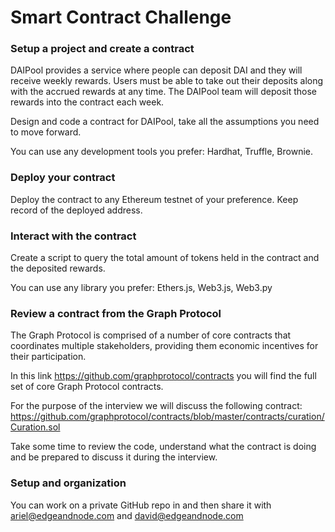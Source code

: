 # Smart Contract Challenge

### Setup a project and create a contract

DAIPool provides a service where people can deposit DAI and they will receive weekly rewards. Users must be able to take out their deposits along with the accrued rewards at any time. The DAIPool team will deposit those rewards into the contract each week.

Design and code a contract for DAIPool, take all the assumptions you need to move forward.

You can use any development tools you prefer: Hardhat, Truffle, Brownie.

### Deploy your contract

Deploy the contract to any Ethereum testnet of your preference. Keep record of the deployed address.

### Interact with the contract

Create a script to query the total amount of tokens held in the contract and the deposited rewards.

You can use any library you prefer: Ethers.js, Web3.js, Web3.py

### Review a contract from the Graph Protocol

The Graph Protocol is comprised of a number of core contracts that coordinates multiple stakeholders, providing them economic incentives for their participation.

In this link https://github.com/graphprotocol/contracts you will find the full set of core Graph Protocol contracts.

For the purpose of the interview we will discuss the following contract:
https://github.com/graphprotocol/contracts/blob/master/contracts/curation/Curation.sol

Take some time to review the code, understand what the contract is doing and be prepared to discuss it during the interview.

### Setup and organization

You can work on a private GitHub repo in and then share it with ariel@edgeandnode.com and david@edgeandnode.com
